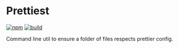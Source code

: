 # Prettiest
[![npm](https://badge.fury.io/js/%40dmail%2Fprettiest.svg)](https://badge.fury.io/js/%40dmail%2Fprettiest)
[![build](https://travis-ci.org/dmail/prettiest.svg?branch=master)](http://travis-ci.org/dmail/prettiest)

Command line util to ensure a folder of files respects prettier config.
